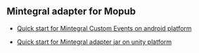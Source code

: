 
Mintegral adapter for Mopub
-----

- [Quick start for Mintegral Custom Events on android platform](http://cdn-adn.rayjump.com/cdn-adn/v2/markdown_v2/index.html?file=sdk-m_sdk_mopub-android&lang=en)


- [Quick start for Mintegral adapter jar on unity platform](http://cdn-adn.rayjump.com/cdn-adn/v2/markdown_v2/index.html?file=sdk-m_sdk_mopub-unity&lang=en) 